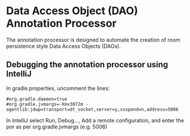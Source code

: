 # Data Access Object (DAO) Annotation Processor

The annotation processor is designed to automate the creation of room persistence style Data Access
Objects (DAOs).

## Debugging the annotation processor using IntelliJ

In gradle.properties, uncomment the lines:
```
#org.gradle.daemon=true
#org.gradle.jvmargs=-Xmx3072m -agentlib:jdwp=transport=dt_socket,server=y,suspend=n,address=5006
```

In IntelliJ select Run, Debug..., Add a remote configuration, and 
enter the por as per org.gradle.jvmargs (e.g. 5006)


